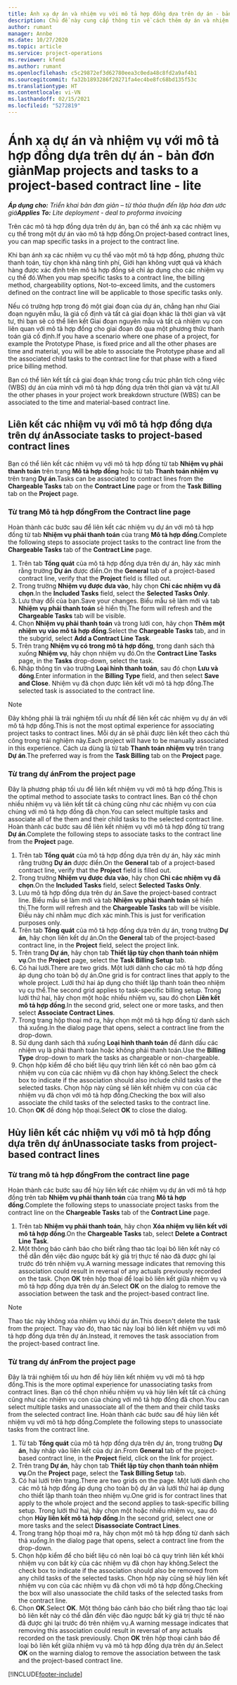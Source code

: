 ```yaml
---
title: Ánh xạ dự án và nhiệm vụ với mô tả hợp đồng dựa trên dự án - bản đơn giản
description: Chủ đề này cung cấp thông tin về cách thêm dự án và nhiệm vụ vào một mô tả hợp đồng cũng như cách xóa.
author: rumant
manager: Annbe
ms.date: 10/27/2020
ms.topic: article
ms.service: project-operations
ms.reviewer: kfend
ms.author: rumant
ms.openlocfilehash: c5c29872ef3d62780eea3c0eda48c8fd2a9af4b1
ms.sourcegitcommit: fa32b1893286f20271fa4ec4be8fc68bd135f53c
ms.translationtype: HT
ms.contentlocale: vi-VN
ms.lasthandoff: 02/15/2021
ms.locfileid: "5272819"
---
```

# <a name="map-projects-and-tasks-to-a-project-based-contract-line---lite"></a><span data-ttu-id="15a14-103">Ánh xạ dự án và nhiệm vụ với mô tả hợp đồng dựa trên dự án - bản đơn giản</span><span class="sxs-lookup"><span data-stu-id="15a14-103">Map projects and tasks to a project-based contract line - lite</span></span>

<span data-ttu-id="15a14-104">_**Áp dụng cho:** Triển khai bản đơn giản – từ thỏa thuận đến lập hóa đơn ước giá_</span><span class="sxs-lookup"><span data-stu-id="15a14-104">_**Applies To:** Lite deployment - deal to proforma invoicing_</span></span>

<span data-ttu-id="15a14-105">Trên các mô tả hợp đồng dựa trên dự án, bạn có thể ánh xạ các nhiệm vụ cụ thể trong một dự án vào mô tả hợp đồng.</span><span class="sxs-lookup"><span data-stu-id="15a14-105">On project-based contract lines, you can map specific tasks in a project to the contract line.</span></span>

<span data-ttu-id="15a14-106">Khi bạn ánh xạ các nhiệm vụ cụ thể vào một mô tả hợp đồng, phương thức thanh toán, tùy chọn khả năng tính phí, Giới hạn không vượt quá và khách hàng được xác định trên mô tả hợp đồng sẽ chỉ áp dụng cho các nhiệm vụ cụ thể đó.</span><span class="sxs-lookup"><span data-stu-id="15a14-106">When you map specific tasks to a contract line, the billing method, chargeability options, Not-to-exceed limits, and the customers defined on the contract line will be applicable to those specific tasks only.</span></span>

<span data-ttu-id="15a14-107">Nếu có trường hợp trong đó một giai đoạn của dự án, chẳng hạn như Giai đoạn nguyên mẫu, là giá cố định và tất cả giai đoạn khác là thời gian và vật tư, thì bạn sẽ có thể liên kết Giai đoạn nguyên mẫu và tất cả nhiệm vụ con liên quan với mô tả hợp đồng cho giai đoạn đó qua một phương thức thanh toán giá cố định.</span><span class="sxs-lookup"><span data-stu-id="15a14-107">If you have a scenario where one phase of a project, for example the Prototype Phase, is fixed price and all the other phases are time and material, you will be able to associate the Prototype phase and all the associated child tasks to the contract line for that phase with a fixed price billing method.</span></span>

<span data-ttu-id="15a14-108">Bạn có thể liên kết tất cả giai đoạn khác trong cấu trúc phân tích công việc (WBS) dự án của mình với mô tả hợp đồng dựa trên thời gian và vật tư.</span><span class="sxs-lookup"><span data-stu-id="15a14-108">All the other phases in your project work breakdown structure (WBS) can be associated to the time and material-based contract line.</span></span>

## <a name="associate-tasks-to-project-based-contract-lines"></a><span data-ttu-id="15a14-109">Liên kết các nhiệm vụ với mô tả hợp đồng dựa trên dự án</span><span class="sxs-lookup"><span data-stu-id="15a14-109">Associate tasks to project-based contract lines</span></span>

<span data-ttu-id="15a14-110">Bạn có thể liên kết các nhiệm vụ với mô tả hợp đồng từ tab **Nhiệm vụ phải thanh toán** trên trang **Mô tả hợp đồng** hoặc từ tab **Thanh toán nhiệm vụ** trên trang **Dự án**.</span><span class="sxs-lookup"><span data-stu-id="15a14-110">Tasks can be associated to contract lines from the **Chargeable Tasks** tab on the **Contract Line** page or from the **Task Billing** tab on the **Project** page.</span></span>

### <a name="from-the-contract-line-page"></a><span data-ttu-id="15a14-111">Từ trang Mô tả hợp đồng</span><span class="sxs-lookup"><span data-stu-id="15a14-111">From the Contract line page</span></span>

<span data-ttu-id="15a14-112">Hoàn thành các bước sau để liên kết các nhiệm vụ dự án với mô tả hợp đồng từ tab **Nhiệm vụ phải thanh toán** của trang **Mô tả hợp đồng**.</span><span class="sxs-lookup"><span data-stu-id="15a14-112">Complete the following steps to associate project tasks to the contract line from the **Chargeable Tasks** tab of the **Contract Line** page.</span></span>

1. <span data-ttu-id="15a14-113">Trên tab **Tổng quát** của mô tả hợp đồng dựa trên dự án, hãy xác minh rằng trường **Dự án** được điền.</span><span class="sxs-lookup"><span data-stu-id="15a14-113">On the **General** tab of a project-based contract line, verify that the **Project** field is filled out.</span></span>
2. <span data-ttu-id="15a14-114">Trong trường **Nhiệm vụ được đưa vào**, hãy chọn **Chỉ các nhiệm vụ đã chọn**.</span><span class="sxs-lookup"><span data-stu-id="15a14-114">In the **Included Tasks** field, select the **Selected Tasks Only**.</span></span>
3. <span data-ttu-id="15a14-115">Lưu thay đổi của bạn.</span><span class="sxs-lookup"><span data-stu-id="15a14-115">Save your changes.</span></span> <span data-ttu-id="15a14-116">Biểu mẫu sẽ làm mới và tab **Nhiệm vụ phải thanh toán** sẽ hiển thị.</span><span class="sxs-lookup"><span data-stu-id="15a14-116">The form will refresh and the **Chargeable Tasks** tab will be visible.</span></span>
4. <span data-ttu-id="15a14-117">Chọn **Nhiệm vụ phải thanh toán** và trong lưới con, hãy chọn **Thêm một nhiệm vụ vào mô tả hợp đồng**.</span><span class="sxs-lookup"><span data-stu-id="15a14-117">Select the **Chargeable Tasks** tab, and in the subgrid, select **Add a Contract Line Task**.</span></span>
5. <span data-ttu-id="15a14-118">Trên trang **Nhiệm vụ có trong mô tả hợp đồng**, trong danh sách thả xuống **Nhiệm vụ**, hãy chọn nhiệm vụ đó.</span><span class="sxs-lookup"><span data-stu-id="15a14-118">On the **Contract Line Tasks** page, in the **Tasks** drop-down, select the task.</span></span> 
6. <span data-ttu-id="15a14-119">Nhập thông tin vào trường **Loại hình thanh toán**, sau đó chọn **Lưu và đóng**.</span><span class="sxs-lookup"><span data-stu-id="15a14-119">Enter information in the **Billing Type** field, and then select **Save and Close**.</span></span> <span data-ttu-id="15a14-120">Nhiệm vụ đã chọn được liên kết với mô tả hợp đồng.</span><span class="sxs-lookup"><span data-stu-id="15a14-120">The selected task is associated to the contract line.</span></span>

> [!NOTE]
> <span data-ttu-id="15a14-121">Đây không phải là trải nghiệm tối ưu nhất để liên kết các nhiệm vụ dự án với mô tả hợp đồng.</span><span class="sxs-lookup"><span data-stu-id="15a14-121">This is not the most optimal experience for associating project tasks to contract lines.</span></span> <span data-ttu-id="15a14-122">Mỗi dự án sẽ phải được liên kết theo cách thủ công trong trải nghiệm này.</span><span class="sxs-lookup"><span data-stu-id="15a14-122">Each project will have to be manually associated in this experience.</span></span> <span data-ttu-id="15a14-123">Cách ưa dùng là từ tab **Thanh toán nhiệm vụ** trên trang **Dự án**.</span><span class="sxs-lookup"><span data-stu-id="15a14-123">The preferred way is from the **Task Billing** tab on the **Project** page.</span></span>

### <a name="from-the-project-page"></a><span data-ttu-id="15a14-124">Từ trang dự án</span><span class="sxs-lookup"><span data-stu-id="15a14-124">From the project page</span></span>

<span data-ttu-id="15a14-125">Đây là phương pháp tối ưu để liên kết nhiệm vụ với mô tả hợp đồng.</span><span class="sxs-lookup"><span data-stu-id="15a14-125">This is the optimal method to associate tasks to contract lines.</span></span> <span data-ttu-id="15a14-126">Bạn có thể chọn nhiều nhiệm vụ và liên kết tất cả chúng cũng như các nhiệm vụ con của chúng với mô tả hợp đồng đã chọn.</span><span class="sxs-lookup"><span data-stu-id="15a14-126">You can select multiple tasks and associate all of the them and their child tasks to the selected contract line.</span></span> <span data-ttu-id="15a14-127">Hoàn thành các bước sau để liên kết nhiệm vụ với mô tả hợp đồng từ trang **Dự án**.</span><span class="sxs-lookup"><span data-stu-id="15a14-127">Complete the following steps to associate tasks to the contract line from the **Project** page.</span></span>

1. <span data-ttu-id="15a14-128">Trên tab **Tổng quát** của mô tả hợp đồng dựa trên dự án, hãy xác minh rằng trường **Dự án** được điền.</span><span class="sxs-lookup"><span data-stu-id="15a14-128">On the **General** tab of a project-based contract line, verify that the **Project** field is filled out.</span></span>
2. <span data-ttu-id="15a14-129">Trong trường **Nhiệm vụ được đưa vào**, hãy chọn **Chỉ các nhiệm vụ đã chọn**.</span><span class="sxs-lookup"><span data-stu-id="15a14-129">On the **Included Tasks** field, select **Selected Tasks Only**.</span></span>
3. <span data-ttu-id="15a14-130">Lưu mô tả hợp đồng dựa trên dự án.</span><span class="sxs-lookup"><span data-stu-id="15a14-130">Save the project-based contract line.</span></span> <span data-ttu-id="15a14-131">Biểu mẫu sẽ làm mới và tab **Nhiệm vụ phải thanh toán** sẽ hiển thị.</span><span class="sxs-lookup"><span data-stu-id="15a14-131">The form will refresh and the **Chargeable Tasks** tab will be visible.</span></span> <span data-ttu-id="15a14-132">Điều này chỉ nhằm mục đích xác minh.</span><span class="sxs-lookup"><span data-stu-id="15a14-132">This is just for verification purposes only.</span></span>
4. <span data-ttu-id="15a14-133">Trên tab **Tổng quát** của mô tả hợp đồng dựa trên dự án, trong trường **Dự án**, hãy chọn liên kết dự án.</span><span class="sxs-lookup"><span data-stu-id="15a14-133">On the **General** tab of the project-based contract line, in the **Project** field, select the project link.</span></span>
5. <span data-ttu-id="15a14-134">Trên trang **Dự án**, hãy chọn tab **Thiết lập tùy chọn thanh toán nhiệm vụ**.</span><span class="sxs-lookup"><span data-stu-id="15a14-134">On the **Project** page, select the **Task Billing Setup** tab.</span></span>
6. <span data-ttu-id="15a14-135">Có hai lưới.</span><span class="sxs-lookup"><span data-stu-id="15a14-135">There are two grids.</span></span> <span data-ttu-id="15a14-136">Một lưới dành cho các mô tả hợp đồng áp dụng cho toàn bộ dự án.</span><span class="sxs-lookup"><span data-stu-id="15a14-136">One grid is for contract lines that apply to the whole project.</span></span> <span data-ttu-id="15a14-137">Lưới thứ hai áp dụng cho thiết lập thanh toán theo nhiệm vụ cụ thể.</span><span class="sxs-lookup"><span data-stu-id="15a14-137">The second grid applies to task-specific billing setup.</span></span> <span data-ttu-id="15a14-138">Trong lưới thứ hai, hãy chọn một hoặc nhiều nhiệm vụ, sau đó chọn **Liên kết mô tả hợp đồng**.</span><span class="sxs-lookup"><span data-stu-id="15a14-138">In the second grid, select one or more tasks, and then select **Associate Contract Lines**.</span></span>
7. <span data-ttu-id="15a14-139">Trong trang hộp thoại mở ra, hãy chọn một mô tả hợp đồng từ danh sách thả xuống.</span><span class="sxs-lookup"><span data-stu-id="15a14-139">In the dialog page that opens, select a contract line from the drop-down.</span></span>
8. <span data-ttu-id="15a14-140">Sử dụng danh sách thả xuống **Loại hình thanh toán** để đánh dấu các nhiệm vụ là phải thanh toán hoặc không phải thanh toán.</span><span class="sxs-lookup"><span data-stu-id="15a14-140">Use the **Billing Type** drop-down to mark the tasks as chargeable or non-chargeable.</span></span>
9. <span data-ttu-id="15a14-141">Chọn hộp kiểm để cho biết liệu quy trình liên kết có nên bao gồm cả nhiệm vụ con của các nhiệm vụ đã chọn hay không.</span><span class="sxs-lookup"><span data-stu-id="15a14-141">Select the check box to indicate if the association should also include child tasks of the selected tasks.</span></span> <span data-ttu-id="15a14-142">Chọn hộp này cũng sẽ liên kết nhiệm vụ con của các nhiệm vụ đã chọn với mô tả hợp đồng.</span><span class="sxs-lookup"><span data-stu-id="15a14-142">Checking the box will also associate the child tasks of the selected tasks to the contract line.</span></span>
10. <span data-ttu-id="15a14-143">Chọn **OK** để đóng hộp thoại.</span><span class="sxs-lookup"><span data-stu-id="15a14-143">Select **OK** to close the dialog.</span></span>

## <a name="unassociate-tasks-from-project-based-contract-lines"></a><span data-ttu-id="15a14-144">Hủy liên kết các nhiệm vụ với mô tả hợp đồng dựa trên dự án</span><span class="sxs-lookup"><span data-stu-id="15a14-144">Unassociate tasks from project-based contract lines</span></span>

### <a name="from-the-contract-line-page"></a><span data-ttu-id="15a14-145">Từ trang mô tả hợp đồng</span><span class="sxs-lookup"><span data-stu-id="15a14-145">From the contract line page</span></span>

<span data-ttu-id="15a14-146">Hoàn thành các bước sau để hủy liên kết các nhiệm vụ dự án với mô tả hợp đồng trên tab **Nhiệm vụ phải thanh toán** của trang **Mô tả hợp đồng**.</span><span class="sxs-lookup"><span data-stu-id="15a14-146">Complete the following steps to unassociate project tasks from the contract line on the **Chargeable Tasks** tab of the **Contract Line** page.</span></span>

1. <span data-ttu-id="15a14-147">Trên tab **Nhiệm vụ phải thanh toán**, hãy chọn **Xóa nhiệm vụ liên kết với mô tả hợp đồng**.</span><span class="sxs-lookup"><span data-stu-id="15a14-147">On the **Chargeable Tasks** tab, select **Delete a Contract Line Task**.</span></span>
2. <span data-ttu-id="15a14-148">Một thông báo cảnh báo cho biết rằng thao tác loại bỏ liên kết này có thể dẫn đến việc đảo ngược bất kỳ giá trị thực tế nào đã được ghi lại trước đó trên nhiệm vụ.</span><span class="sxs-lookup"><span data-stu-id="15a14-148">A warning message indicates that removing this association could result in reversal of any actuals previously recorded on the task.</span></span> <span data-ttu-id="15a14-149">Chọn **OK** trên hộp thoại để loại bỏ liên kết giữa nhiệm vụ và mô tả hợp đồng dựa trên dự án.</span><span class="sxs-lookup"><span data-stu-id="15a14-149">Select **OK** on the dialog to remove the association between the task and the project-based contract line.</span></span> 

> [!NOTE]
> <span data-ttu-id="15a14-150">Thao tác này không xóa nhiệm vụ khỏi dự án.</span><span class="sxs-lookup"><span data-stu-id="15a14-150">This doesn't delete the task from the project.</span></span> <span data-ttu-id="15a14-151">Thay vào đó, thao tác này loại bỏ liên kết nhiệm vụ với mô tả hợp đồng dựa trên dự án.</span><span class="sxs-lookup"><span data-stu-id="15a14-151">Instead, it removes the task association from the project-based contract line.</span></span>

### <a name="from-the-project-page"></a><span data-ttu-id="15a14-152">Từ trang dự án</span><span class="sxs-lookup"><span data-stu-id="15a14-152">From the project page</span></span>

<span data-ttu-id="15a14-153">Đây là trải nghiệm tối ưu hơn để hủy liên kết nhiệm vụ với mô tả hợp đồng.</span><span class="sxs-lookup"><span data-stu-id="15a14-153">This is the more optimal experience for unassociating tasks from contract lines.</span></span> <span data-ttu-id="15a14-154">Bạn có thể chọn nhiều nhiệm vụ và hủy liên kết tất cả chúng cũng như các nhiệm vụ con của chúng với mô tả hợp đồng đã chọn.</span><span class="sxs-lookup"><span data-stu-id="15a14-154">You can select multiple tasks and unassociate all of the them and their child tasks from the selected contract line.</span></span> <span data-ttu-id="15a14-155">Hoàn thành các bước sau để hủy liên kết nhiệm vụ với mô tả hợp đồng.</span><span class="sxs-lookup"><span data-stu-id="15a14-155">Complete the following steps to unassociate tasks from the contract line.</span></span>

1. <span data-ttu-id="15a14-156">Từ tab **Tổng quát** của mô tả hợp đồng dựa trên dự án, trong trường **Dự án**, hãy nhấp vào liên kết của dự án.</span><span class="sxs-lookup"><span data-stu-id="15a14-156">From **General** tab of the project-based contract line, in the **Project** field, click on the link for project.</span></span>
2. <span data-ttu-id="15a14-157">Trên trang **Dự án**, hãy chọn tab **Thiết lập tùy chọn thanh toán nhiệm vụ**.</span><span class="sxs-lookup"><span data-stu-id="15a14-157">On the **Project** page, select the **Task Billing Setup** tab.</span></span>
3. <span data-ttu-id="15a14-158">Có hai lưới trên trang.</span><span class="sxs-lookup"><span data-stu-id="15a14-158">There are two grids on the page.</span></span> <span data-ttu-id="15a14-159">Một lưới dành cho các mô tả hợp đồng áp dụng cho toàn bộ dự án và lưới thứ hai áp dụng cho thiết lập thanh toán theo nhiệm vụ.</span><span class="sxs-lookup"><span data-stu-id="15a14-159">One grid is for contract lines that apply to the whole project and the second applies to task-specific billing setup.</span></span> <span data-ttu-id="15a14-160">Trong lưới thứ hai, hãy chọn một hoặc nhiều nhiệm vụ, sau đó chọn **Hủy liên kết mô tả hợp đồng**.</span><span class="sxs-lookup"><span data-stu-id="15a14-160">In the second grid, select one or more tasks and the select **Disassociate Contract Lines**.</span></span>
4. <span data-ttu-id="15a14-161">Trong trang hộp thoại mở ra, hãy chọn một mô tả hợp đồng từ danh sách thả xuống.</span><span class="sxs-lookup"><span data-stu-id="15a14-161">In the  dialog page that opens, select a contract line from the drop-down.</span></span>
5. <span data-ttu-id="15a14-162">Chọn hộp kiểm để cho biết liệu có nên loại bỏ cả quy trình liên kết khỏi nhiệm vụ con bất kỳ của các nhiệm vụ đã chọn hay không.</span><span class="sxs-lookup"><span data-stu-id="15a14-162">Select the check box to indicate if the association should also be removed from any child tasks of the selected tasks.</span></span> <span data-ttu-id="15a14-163">Chọn hộp này cũng sẽ hủy liên kết nhiệm vụ con của các nhiệm vụ đã chọn với mô tả hợp đồng.</span><span class="sxs-lookup"><span data-stu-id="15a14-163">Checking the box will also unassociate the child tasks of the selected tasks from the contract line.</span></span>
6. <span data-ttu-id="15a14-164">Chọn **OK**.</span><span class="sxs-lookup"><span data-stu-id="15a14-164">Select **OK**.</span></span> <span data-ttu-id="15a14-165">Một thông báo cảnh báo cho biết rằng thao tác loại bỏ liên kết này có thể dẫn đến việc đảo ngược bất kỳ giá trị thực tế nào đã được ghi lại trước đó trên nhiệm vụ.</span><span class="sxs-lookup"><span data-stu-id="15a14-165">A warning message indicates that removing this association could result in reversal of any actuals recorded on the task previously.</span></span> <span data-ttu-id="15a14-166">Chọn **OK** trên hộp thoại cảnh báo để loại bỏ liên kết giữa nhiệm vụ và mô tả hợp đồng dựa trên dự án.</span><span class="sxs-lookup"><span data-stu-id="15a14-166">Select **OK** on the warning dialog to remove the association between the task and the project-based contract line.</span></span>


[!INCLUDE[footer-include](../../includes/footer-banner.md)]